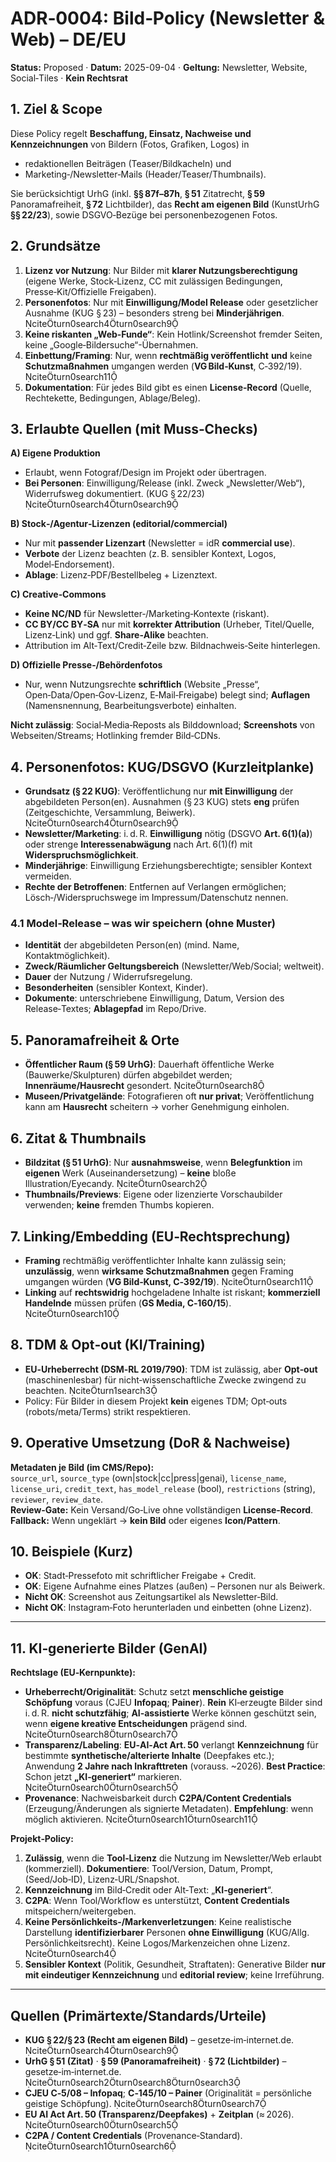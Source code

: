 # ADR‑0004: Bild‑Policy (Newsletter & Web) – DE/EU
**Status:** Proposed · **Datum:** 2025-09-04 · **Geltung:** Newsletter, Website, Social‑Tiles · **Kein Rechtsrat**

## 1. Ziel & Scope
Diese Policy regelt **Beschaffung, Einsatz, Nachweise und Kennzeichnungen** von Bildern (Fotos, Grafiken, Logos) in
- redaktionellen Beiträgen (Teaser/Bildkacheln) und
- Marketing‑/Newsletter‑Mails (Header/Teaser/Thumbnails).

Sie berücksichtigt UrhG (inkl. **§§ 87f–87h**, **§ 51** Zitatrecht, **§ 59** Panoramafreiheit, **§ 72** Lichtbilder), das **Recht am eigenen Bild** (KunstUrhG **§§ 22/23**), sowie DSGVO‑Bezüge bei personenbezogenen Fotos.

## 2. Grundsätze
1) **Lizenz vor Nutzung**: Nur Bilder mit **klarer Nutzungsberechtigung** (eigene Werke, Stock‑Lizenz, CC mit zulässigen Bedingungen, Presse‑Kit/Offizielle Freigaben).  
2) **Personenfotos**: Nur mit **Einwilligung/Model Release** oder gesetzlicher Ausnahme (KUG § 23) – besonders streng bei **Minderjährigen**. citeturn0search4turn0search9  
3) **Keine riskanten „Web‑Funde“**: Kein Hotlink/Screenshot fremder Seiten, keine „Google‑Bildersuche“-Übernahmen.  
4) **Einbettung/Framing**: Nur, wenn **rechtmäßig veröffentlicht** **und** keine **Schutzmaßnahmen** umgangen werden (**VG Bild‑Kunst**, C‑392/19). citeturn0search11  
5) **Dokumentation**: Für jedes Bild gibt es einen **License‑Record** (Quelle, Rechtekette, Bedingungen, Ablage/Beleg).

## 3. Erlaubte Quellen (mit Muss‑Checks)
**A) Eigene Produktion**  
- Erlaubt, wenn Fotograf/Design im Projekt oder übertragen.  
- **Bei Personen**: Einwilligung/Release (inkl. Zweck „Newsletter/Web“), Widerrufsweg dokumentiert. (KUG § 22/23) citeturn0search4turn0search9

**B) Stock‑/Agentur‑Lizenzen (editorial/commercial)**  
- Nur mit **passender Lizenzart** (Newsletter = idR **commercial use**).  
- **Verbote** der Lizenz beachten (z. B. sensibler Kontext, Logos, Model‑Endorsement).  
- **Ablage**: Lizenz‑PDF/Bestellbeleg + Lizenztext.

**C) Creative‑Commons**  
- **Keine NC/ND** für Newsletter‑/Marketing‑Kontexte (riskant).  
- **CC BY/CC BY‑SA** nur mit **korrekter Attribution** (Urheber, Titel/Quelle, Lizenz‑Link) und ggf. **Share‑Alike** beachten.  
- Attribution im Alt‑Text/Credit‑Zeile bzw. Bildnachweis‑Seite hinterlegen.

**D) Offizielle Presse‑/Behördenfotos**  
- Nur, wenn Nutzungsrechte **schriftlich** (Website „Presse“, Open‑Data/Open‑Gov‑Lizenz, E‑Mail‑Freigabe) belegt sind; **Auflagen** (Namensnennung, Bearbeitungsverbote) einhalten.

**Nicht zulässig**: Social‑Media‑Reposts als Bilddownload; **Screenshots** von Webseiten/Streams; Hotlinking fremder Bild‑CDNs.

## 4. Personenfotos: KUG/DSGVO (Kurzleitplanke)
- **Grundsatz (§ 22 KUG)**: Veröffentlichung nur **mit Einwilligung** der abgebildeten Person(en). Ausnahmen (§ 23 KUG) stets **eng** prüfen (Zeitgeschichte, Versammlung, Beiwerk). citeturn0search4turn0search9  
- **Newsletter/Marketing**: i. d. R. **Einwilligung** nötig (DSGVO **Art. 6(1)(a)**) oder strenge **Interessenabwägung** nach Art. 6(1)(f) mit **Widerspruchsmöglichkeit**.  
- **Minderjährige**: Einwilligung Erziehungsberechtigte; sensibler Kontext vermeiden.  
- **Rechte der Betroffenen**: Entfernen auf Verlangen ermöglichen; Lösch‑/Widerspruchswege im Impressum/Datenschutz nennen.

### 4.1 Model‑Release – was wir speichern (ohne Muster)
- **Identität** der abgebildeten Person(en) (mind. Name, Kontaktmöglichkeit).  
- **Zweck/Räumlicher Geltungsbereich** (Newsletter/Web/Social; weltweit).  
- **Dauer** der Nutzung / Widerrufsregelung.  
- **Besonderheiten** (sensibler Kontext, Kinder).  
- **Dokumente**: unterschriebene Einwilligung, Datum, Version des Release‑Textes; **Ablagepfad** im Repo/Drive.

## 5. Panoramafreiheit & Orte
- **Öffentlicher Raum (§ 59 UrhG)**: Dauerhaft öffentliche Werke (Bauwerke/Skulpturen) dürfen abgebildet werden; **Innenräume/Hausrecht** gesondert. citeturn0search8  
- **Museen/Privatgelände**: Fotografieren oft **nur privat**; Veröffentlichung kann am **Hausrecht** scheitern → vorher Genehmigung einholen.

## 6. Zitat & Thumbnails
- **Bildzitat (§ 51 UrhG)**: Nur **ausnahmsweise**, wenn **Belegfunktion** im **eigenen** Werk (Auseinandersetzung) – **keine** bloße Illustration/Eyecandy. citeturn0search2  
- **Thumbnails/Previews**: Eigene oder lizenzierte Vorschaubilder verwenden; **keine** fremden Thumbs kopieren.

## 7. Linking/Embedding (EU‑Rechtsprechung)
- **Framing** rechtmäßig veröffentlichter Inhalte kann zulässig sein; **unzulässig**, wenn **wirksame Schutzmaßnahmen** gegen Framing umgangen würden (**VG Bild‑Kunst, C‑392/19**). citeturn0search11  
- **Linking** auf **rechtswidrig** hochgeladene Inhalte ist riskant; **kommerziell Handelnde** müssen prüfen (**GS Media, C‑160/15**). citeturn0search10

## 8. TDM & Opt‑out (KI/Training)
- **EU‑Urheberrecht (DSM‑RL 2019/790)**: TDM ist zulässig, aber **Opt‑out** (maschinenlesbar) für nicht‑wissenschaftliche Zwecke zwingend zu beachten. citeturn1search3  
- Policy: Für Bilder in diesem Projekt **kein** eigenes TDM; Opt‑outs (robots/meta/Terms) strikt respektieren.

## 9. Operative Umsetzung (DoR & Nachweise)
**Metadaten je Bild (im CMS/Repo):**  
`source_url`, `source_type` (own|stock|cc|press|genai), `license_name`, `license_uri`, `credit_text`, `has_model_release` (bool), `restrictions` (string), `reviewer`, `review_date`.  
**Review‑Gate:** Kein Versand/Go‑Live ohne vollständigen **License‑Record**.  
**Fallback:** Wenn ungeklärt → **kein Bild** oder eigenes **Icon/Pattern**.

## 10. Beispiele (Kurz)
- **OK**: Stadt‑Pressefoto mit schriftlicher Freigabe + Credit.  
- **OK**: Eigene Aufnahme eines Platzes (außen) – Personen nur als Beiwerk.  
- **Nicht OK**: Screenshot aus Zeitungsartikel als Newsletter‑Bild.  
- **Nicht OK**: Instagram‑Foto herunterladen und einbetten (ohne Lizenz).

---

## 11. **KI‑generierte Bilder (GenAI)**
**Rechtslage (EU‑Kernpunkte):**
- **Urheberrecht/Originalität**: Schutz setzt **menschliche geistige Schöpfung** voraus (CJEU **Infopaq**; **Painer**). **Rein** KI‑erzeugte Bilder sind i. d. R. **nicht schutzfähig**; **AI‑assistierte** Werke können geschützt sein, wenn **eigene kreative Entscheidungen** prägend sind. citeturn0search8turn0search7  
- **Transparenz/Labeling**: **EU‑AI‑Act Art. 50** verlangt **Kennzeichnung** für bestimmte **synthetische/alterierte Inhalte** (Deepfakes etc.); Anwendung **2 Jahre nach Inkrafttreten** (vorauss. ~2026). **Best Practice**: Schon jetzt **„KI‑generiert“** markieren. citeturn0search0turn0search5  
- **Provenance**: Nachweisbarkeit durch **C2PA/Content Credentials** (Erzeugung/Änderungen als signierte Metadaten). **Empfehlung**: wenn möglich aktivieren. citeturn0search1turn0search11

**Projekt‑Policy:**
1) **Zulässig**, wenn die **Tool‑Lizenz** die Nutzung im Newsletter/Web erlaubt (kommerziell). **Dokumentiere**: Tool/Version, Datum, Prompt, (Seed/Job‑ID), Lizenz‑URL/Snapshot.  
2) **Kennzeichnung** im Bild‑Credit oder Alt‑Text: „**KI‑generiert**“.  
3) **C2PA**: Wenn Tool/Workflow es unterstützt, **Content Credentials** mitspeichern/weitergeben.  
4) **Keine Persönlichkeits‑/Markenverletzungen**: Keine realistische Darstellung **identifizierbarer** Personen **ohne Einwilligung** (KUG/Allg. Persönlichkeitsrecht). Keine Logos/Markenzeichen ohne Lizenz. citeturn0search4  
5) **Sensibler Kontext** (Politik, Gesundheit, Straftaten): Generative Bilder **nur mit eindeutiger Kennzeichnung** und **editorial review**; keine Irreführung.

---

## Quellen (Primärtexte/Standards/Urteile)
- **KUG § 22/§ 23 (Recht am eigenen Bild)** – gesetze‑im‑internet.de. citeturn0search4turn0search9  
- **UrhG § 51 (Zitat)** · **§ 59 (Panoramafreiheit)** · **§ 72 (Lichtbilder)** – gesetze‑im‑internet.de. citeturn0search2turn0search8turn0search3  
- **CJEU C‑5/08 – Infopaq**; **C‑145/10 – Painer** (Originalität = persönliche geistige Schöpfung). citeturn0search8turn0search7  
- **EU AI Act Art. 50 (Transparenz/Deepfakes)** + **Zeitplan** (≈ 2026). citeturn0search0turn0search5  
- **C2PA / Content Credentials** (Provenance‑Standard). citeturn0search1turn0search6
